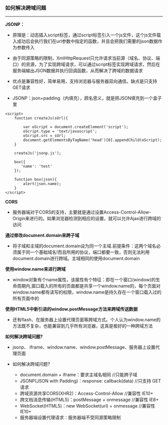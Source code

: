 ### 如何解决跨域问题
---


**JSONP：**

- 原理是：动态插入script标签，通过script标签引入一个js文件，这个js文件载入成功后会执行我们在url参数中指定的函数，并且会把我们需要的json数据作为参数传入
- 由于同源策略的限制，XmlHttpRequest只允许请求当前源（域名、协议、端口）的资源，为了实现跨域请求，可以通过script标签实现跨域请求，然后在服务端输出JSON数据并执行回调函数，从而解决了跨域的数据请求
- 优点是兼容性好，简单易用，支持浏览器与服务器双向通信。缺点是只支持GET请求

- JSONP：json+padding（内填充），顾名思义，就是把JSON填充到一个盒子里

```
<script>
    function createJs(sUrl){

        var oScript = document.createElement('script');
        oScript.type = 'text/javascript';
        oScript.src = sUrl;
        document.getElementsByTagName('head')[0].appendChild(oScript);
    }

    createJs('jsonp.js');

    box({
       'name': 'test'
    });

    function box(json){
        alert(json.name);
    }
</script>
```

**CORS**

- 服务器端对于CORS的支持，主要就是通过设置Access-Control-Allow-Origin来进行的。如果浏览器检测到相应的设置，就可以允许Ajax进行跨域的访问


**通过修改document.domain来跨子域**

- 将子域和主域的document.domain设为同一个主域.前提条件：这两个域名必须属于同一个基础域名!而且所用的协议，端口都要一致，否则无法利用document.domain进行跨域。主域相同的使用document.domain

**使用window.name来进行跨域**

- window对象有个name属性，该属性有个特征：即在一个窗口(window)的生命周期内,窗口载入的所有的页面都是共享一个window.name的，每个页面对window.name都有读写的权限，window.name是持久存在一个窗口载入过的所有页面中的

**使用HTML5中新引进的window.postMessage方法来跨域传送数据**

- 还有flash、在服务器上设置代理页面等跨域方式。个人认为window.name的方法既不复杂，也能兼容到几乎所有浏览器，这真是极好的一种跨域方法


**如何解决跨域问题?**

- jsonp、 iframe、window.name、window.postMessage、服务器上设置代理页面

- 如何解决跨域问题?

  * document.domain + iframe：要求主域名相同 //只能跨子域
  * JSONP(JSON with Padding)：response: callback(data) //只支持 GET 请求
  * 跨域资源共享CORS(XHR2)：Access-Control-Allow //兼容性 IE10+
  * 跨文档消息传输(HTML5)：postMessage + onmessage  //兼容性 IE8+
  * WebSocket(HTML5)：new WebSocket(url) + onmessage //兼容性 IE10+
  * 服务器端设置代理请求：服务器端不受同源策略限制